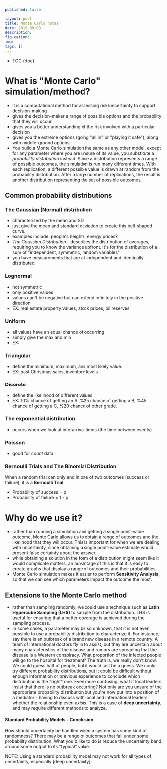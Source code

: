 ```yaml
---
published: false

layout: post
title: Monte Carlo notes
date: 2019-09-08
description:
fig-cation:
img:
tags: []
---
```

- TOC
{:toc}

# What is "Monte Carlo" simulation/method?
- it is a computational method for assessing risk/uncertainty to support decision-making
- gives the decision-maker a range of possible options and the probability that they will occur
- gives you a better understanding of the risk involved with a particular decision
- gives you the extreme options (going "all in" or "playing it safe"), along with middle-ground options
- You build a Monte Carlo simulation the same as any other model, except for any parameter where you are unsure of its value, you substitute a *probability distribution* instead. Since a distribution represents a range of possible outcomes, the simulation is run many different times. With each replication, a different possible value is drawn at random from the probability distribution. After a large number of replications, the result is another distribution representing the set of possible outcomes.

## Common probability distributions
### The Gaussian (Normal) distribution
- characterized by the mean and SD
- just give the mean and standard deviation to create this bell-shaped curve.
- examples include: people's heights, energy prices?
- *The Gaussian Distribution* - describes the distribution of averages, requiring you to know the variance upfront. It's for the distribution of a sum of "independent, symmetric, random variables"
- you have measurements that are all independent and identically distributed

### Lognormal
- not symmetric
- only positive values
- values can't be negative but can extend infinitely in the positive direction
- EX: real estate property values, stock prices, oil reserves

### Uniform
- all values have an equal chance of occurring
- simply give the max and min
- EX:

### Triangular
- define the minimum, maximum, and most likely value.
- EX: past Christmas sales, inventory levels

### Discrete
- define the likelihood of different values
- EX: 10% chance of getting an A, %25 chance of getting a B, %45 chance of getting a C, %20 chance of other grade.

### The exponential distribution
- occurs when we look at interarrival times (the time between events)

### Poisson
- good for *count* data

### Bernoulli Trials and The Binomial Distribution
When a random trial can only end in one of two outcomes (success or failure), it is a **Bernoulli Trial**.
- Probability of success = p
- Probability of failure = 1 - p






# Why do we use it?
- rather than running a simulation and getting a single point-value outcome, Monte Carlo allows us to obtain a range of outcomes and the likelihood that they will occur. This is important for when we are dealing with uncertainty, since obtaining a single point-value estimate would present false certainty about the answer.
- while obtaining a solution in the form of a distribution might seem like it would complicate matters, an advantage of this is that it is easy to create graphs that display a range of outcomes and their probabilities.
- Monte Carlo simulation makes it easier to perform **Sensitivity Analysis**, so that we can see which parameters impact the outcome the most.

## Extensions to the Monte Carlo method
- rather than sampling randomly, we could use a technique such as **Latin Hypercube Sampling (LHS)** to sample from the distribution. LHS is useful for ensuring that a better coverage is achieved during the sampling process.
- In some cases, a parameter may be so unknown, that it is not even possible to use a probability distribution to characterize it. For instance, say there is an outbreak of a brand new disease in a remote country. A team of international doctors fly in to assist, but they are uncertain about many characteristics of the disease and rumors are spreading that the disease is a Western conspiracy. What proportion of the infected people will go to the hospital for treatment? The truth is, we really don't know. We could guess half of people, but it would just be a guess. We could try different probability distributions, but it could be difficult without enough information or previous experience to conclude which distribution is the "right" one. Even more confusing, what if local leaders insist that there is no outbreak occurring? Not only are you unsure of the appropriate probability distribution but you're now put into a position of a mediator - having to discuss with local and international leaders whether the relationship even *exists*. This is a case of **deep uncertainty**, and may require different methods to analyze.

#### Standard Probability Models - Conclusion
How should uncertainty be handled when a system has some kind of randomness? There may be a range of outcomes that fall under some probability distribution. What you'd like to do is reduce the uncertainty band around some output to its "typical" value.

NOTE: Using a standard probability model may not work for all types of uncertainty, especially [deep uncertainty].
